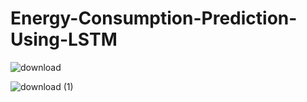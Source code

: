 # Energy-Consumption-Prediction-Using-LSTM

![download](https://github.com/Hadi-KJ/Energy-Consumption-Prediction-Using-LSTM/assets/74920157/55a95945-5ae7-46e3-8306-eb7ca9103e57)

![download (1)](https://github.com/Hadi-KJ/Energy-Consumption-Prediction-Using-LSTM/assets/74920157/d5bf461b-7098-4118-a6c4-f7135771bb1b)
